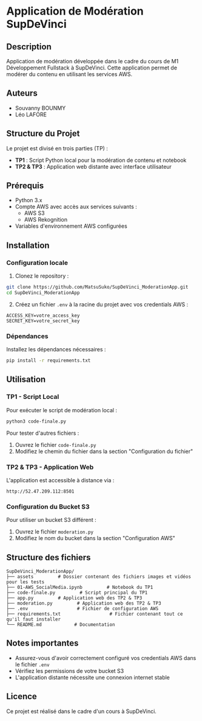 # Application de Modération SupDeVinci

## Description
Application de modération développée dans le cadre du cours de M1 Développement Fullstack à SupDeVinci. Cette application permet de modérer du contenu en utilisant les services AWS.

## Auteurs
- Souvanny BOUNMY
- Léo LAFORE

## Structure du Projet
Le projet est divisé en trois parties (TP) :
- **TP1** : Script Python local pour la modération de contenu et notebook
- **TP2 & TP3** : Application web distante avec interface utilisateur

## Prérequis
- Python 3.x
- Compte AWS avec accès aux services suivants :
  - AWS S3
  - AWS Rekognition
- Variables d'environnement AWS configurées

## Installation

### Configuration locale
1. Clonez le repository :
```bash
git clone https://github.com/MatsuSuko/SupDeVinci_ModerationApp.git
cd SupDeVinci_ModerationApp
```

2. Créez un fichier `.env` à la racine du projet avec vos credentials AWS :
```env
ACCESS_KEY=votre_access_key
SECRET_KEY=votre_secret_key
```

### Dépendances
Installez les dépendances nécessaires :
```bash
pip install -r requirements.txt
```

## Utilisation

### TP1 - Script Local
Pour exécuter le script de modération local :
```bash
python3 code-finale.py
```

Pour tester d'autres fichiers :
1. Ouvrez le fichier `code-finale.py`
2. Modifiez le chemin du fichier dans la section "Configuration du fichier"

### TP2 & TP3 - Application Web
L'application est accessible à distance via :
```
http://52.47.209.112:8501
```

### Configuration du Bucket S3
Pour utiliser un bucket S3 différent :
1. Ouvrez le fichier `moderation.py`
2. Modifiez le nom du bucket dans la section "Configuration AWS"

## Structure des fichiers
```
SupDeVinci_ModerationApp/
├── assets         # Dossier contenant des fichiers images et vidéos pour les tests
├── 01-AWS_SocialMedia.ipynb         # Notebook du TP1
├── code-finale.py         # Script principal du TP1
├── app.py         # Application web des TP2 & TP3
├── moderation.py         # Application web des TP2 & TP3
├── .env                  # Fichier de configuration AWS
├── requirements.txt                  # Fichier contenant tout ce qu'il faut installer
└── README.md            # Documentation
```

## Notes importantes
- Assurez-vous d'avoir correctement configuré vos credentials AWS dans le fichier `.env`
- Vérifiez les permissions de votre bucket S3
- L'application distante nécessite une connexion internet stable

## Licence
Ce projet est réalisé dans le cadre d'un cours à SupDeVinci.

